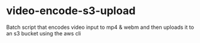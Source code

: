 # video-encode-s3-upload
Batch script that encodes video input to mp4 & webm and then uploads it to an s3 bucket using the aws cli
